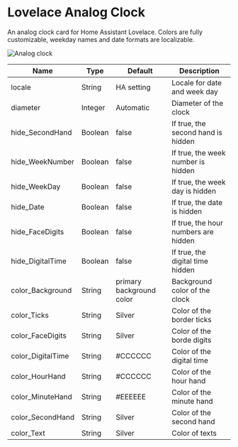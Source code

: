 # Lovelace Analog Clock
An analog clock card for Home Assistant Lovelace. Colors are fully customizable, weekday names and date formats are localizable.


![Analog clock](https://github.com/tomasrudh/analogclock/blob/main/Images/AnalogClock2.png?raw=true)

| Name | Type | Default | Description
| --- | --- | --- | --- |
| locale | String | HA setting | Locale for date and week day |
| diameter | Integer | Automatic | Diameter of the clock |
| hide_SecondHand | Boolean | false | If true, the second hand is hidden |
| hide_WeekNumber | Boolean | false | If true, the week number is hidden |
| hide_WeekDay | Boolean | false | If true, the week day is hidden |
| hide_Date | Boolean | false | If true, the date is hidden |
| hide_FaceDigits | Boolean | false | If true, the hour numbers are hidden |
| hide_DigitalTime | Boolean | false | If true, the digital time hidden |
| color_Background | String | primary background color | Background color of the clock |
| color_Ticks | String | Silver | Color of the border ticks |
| color_FaceDigits | String | Silver | Color of the borde digits |
| color_DigitalTime | String | #CCCCCC | Color of the digital time |
| color_HourHand | String | #CCCCCC | Color of the hour hand |
| color_MinuteHand | String | #EEEEEE | Color of the minute hand |
| color_SecondHand | String | Silver | Color of the second hand |
| color_Text | String | Silver | Color of texts |
